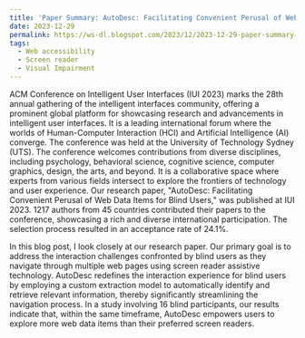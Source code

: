 ```yaml
---
title: 'Paper Summary: AutoDesc: Facilitating Convenient Perusal of Web Data Items for Blind Users'
date: 2023-12-29
permalink: https://ws-dl.blogspot.com/2023/12/2023-12-29-paper-summary-autodesc.html
tags:
  - Web accessibility
  - Screen reader
  - Visual Impairment
---
```


ACM Conference on Intelligent User Interfaces (IUI 2023) marks the 28th annual gathering of the intelligent interfaces community, offering a prominent global platform for showcasing research and advancements in intelligent user interfaces. It is a leading international forum where the worlds of Human-Computer Interaction (HCI) and Artificial Intelligence (AI) converge. The conference was held at the University of Technology Sydney (UTS). The conference welcomes contributions from diverse disciplines, including psychology, behavioral science, cognitive science, computer graphics, design, the arts, and beyond. It is a collaborative space where experts from various fields intersect to explore the frontiers of technology and user experience. Our research paper, "AutoDesc: Facilitating Convenient Perusal of Web Data Items for Blind Users," was published at  IUI 2023.  1217 authors from 45 countries contributed their papers to the conference, showcasing a rich and diverse international participation. The selection process resulted in an acceptance rate of 24.1%.

In this blog post, I look closely at our research paper. Our primary goal is to address the interaction challenges confronted by blind users as they navigate through multiple web pages using screen reader assistive technology. AutoDesc redefines the interaction experience for blind users by employing a custom extraction model to automatically identify and retrieve relevant information, thereby significantly streamlining the navigation process. In a study involving 16 blind participants, our results indicate that, within the same timeframe, AutoDesc empowers users to explore more web data items than their preferred screen readers.
